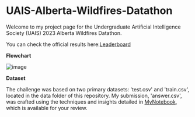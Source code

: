 # UAIS-Alberta-Wildfires-Datathon

Welcome to my project page for the Undergraduate Artificial 
Intelligence Society (UAIS) 2023 Alberta Wildfires Datathon.

You can check the official results here:[Leaderboard](https://github.com/UndergraduateArtificialIntelligenceClub/September-2023-Datathon-Submission-Results/tree/main)

**Flowchart**


![image](https://github.com/gjftns7220/UAIS-Alberta-Wildfires-Datathon/assets/143769164/3d51e171-51f8-419c-bc9f-a98e2abdb9cb)

**Dataset**

The challenge was based on two primary datasets: 'test.csv' and 'train.csv', located in the data folder of this repository. My submission, 'answer.csv', was crafted using the techniques and insights detailed in [MyNotebook](https://github.com/gjftns7220/UAIS-Alberta-Wildfires-Datathon/blob/main/notebook/Alberta_Wildfire_Datathon_Size_Classification.ipynb), which is available for your review.


